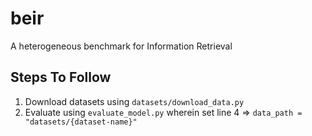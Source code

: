 # beir
A heterogeneous benchmark for Information Retrieval

## Steps To Follow

1. Download datasets using ``datasets/download_data.py``
2. Evaluate using ``evaluate_model.py`` wherein set line 4 => ``data_path = "datasets/{dataset-name}"``